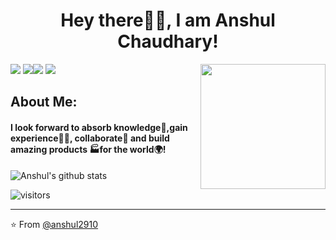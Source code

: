 <h1 align= "center"><b>Hey there🙋‍♂️, I am Anshul Chaudhary!</b></h1>

<img align='right' src='https://user-images.githubusercontent.com/5713670/87202985-820dcb80-c2b6-11ea-9f56-7ec461c497c3.gif' width='200"'>

[![](https://img.shields.io/badge/LinkedIn-anshul2910-blue)](https://www.linkedin.com/in/anshul2910/)
[![](https://img.shields.io/badge/HackerRank-anshul2910-brightgreen)](https://www.hackerrank.com/anshul2910)<!--[![](https://img.shields.io/badge/GeeksForGeeks-anshul2910-brightgreen)](https://auth.geeksforgeeks.org/user/anshul2910/)-->[![](https://img.shields.io/badge/StackOverFlow-anshul2910-important)](https://stackoverflow.com/story/anshul2910)
[![](https://img.shields.io/badge/Gmail-2910anshul1997@gmail.com-red)](mailto:2910anshul1997@gmail.com) 


## About Me:
<h4>I look forward to absorb knowledge🧠,gain experience👨‍🏭, collaborate🤝 and build amazing products 🏭for the world🌍!</h4>



![Anshul's github stats](https://github-readme-stats.vercel.app/api?username=anshul2910&hide=["issues"]&show_icons=true)

![visitors](https://visitor-badge.glitch.me/badge?page_id=anshul2910.anshul2910)

---

⭐️ From [@anshul2910](https://github.com/anshul2910)
